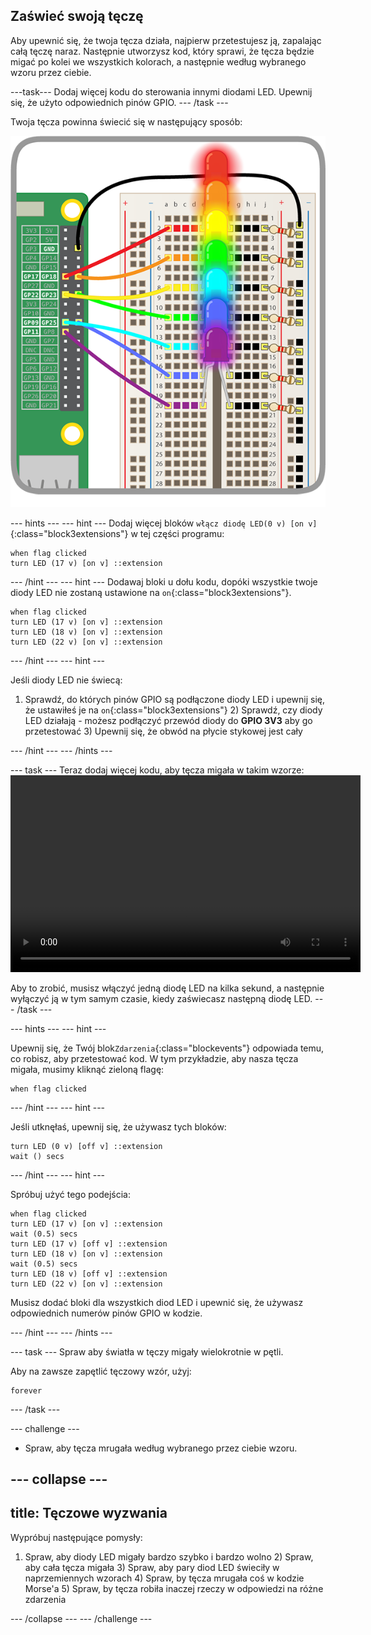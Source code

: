 ## Zaświeć swoją tęczę

Aby upewnić się, że twoja tęcza działa, najpierw przetestujesz ją, zapalając całą tęczę naraz. Następnie utworzysz kod, który sprawi, że tęcza będzie migać po kolei we wszystkich kolorach, a następnie według wybranego wzoru przez ciebie.

\---task\--- Dodaj więcej kodu do sterowania innymi diodami LED. Upewnij się, że użyto odpowiednich pinów GPIO. \--- /task \---

Twoja tęcza powinna świecić się w następujący sposób:

![Zapalona tęcza](images/rainbowlit.png)

\--- hints \--- \--- hint \--- Dodaj więcej bloków `włącz diodę LED(0 v) [on v]`{:class="block3extensions"} w tej części programu:

```blocks3
when flag clicked
turn LED (17 v) [on v] ::extension
```

\--- /hint \--- \--- hint \--- Dodawaj bloki u dołu kodu, dopóki wszystkie twoje diody LED nie zostaną ustawione na `on`{:class="block3extensions"}.

```blocks3
when flag clicked
turn LED (17 v) [on v] ::extension
turn LED (18 v) [on v] ::extension
turn LED (22 v) [on v] ::extension
```

\--- /hint \--- \--- hint \---

Jeśli diody LED nie świecą:

1) Sprawdź, do których pinów GPIO są podłączone diody LED i upewnij się, że ustawiłeś je na `on`{:class="block3extensions"} 2) Sprawdź, czy diody LED działają - możesz podłączyć przewód diody do **GPIO 3V3** aby go przetestować 3) Upewnij się, że obwód na płycie stykowej jest cały

\--- /hint \--- \--- /hints \---

\--- task \--- Teraz dodaj więcej kodu, aby tęcza migała w takim wzorze:<video width="560" height="315" controls> <source src="resources/Scratch-GPIO-Pathways-5.mp4" type="video/mp4"> Twoja przeglądarka nie obsługuje wideo, więc spróbuj FireFox lub Chrome. </video> 

Aby to zrobić, musisz włączyć jedną diodę LED na kilka sekund, a następnie wyłączyć ją w tym samym czasie, kiedy zaświecasz następną diodę LED. \--- /task \---

\--- hints \--- \--- hint \---

Upewnij się, że Twój blok`Zdarzenia`{:class="blockevents"} odpowiada temu, co robisz, aby przetestować kod. W tym przykładzie, aby nasza tęcza migała, musimy kliknąć zieloną flagę:

```blocks3
when flag clicked
```

\--- /hint \--- \--- hint \---

Jeśli utknęłaś, upewnij się, że używasz tych bloków:

```blocks3
turn LED (0 v) [off v] ::extension
wait () secs
```

\--- /hint \--- \--- hint \---

Spróbuj użyć tego podejścia:

```blocks3
when flag clicked
turn LED (17 v) [on v] ::extension
wait (0.5) secs
turn LED (17 v) [off v] ::extension
turn LED (18 v) [on v] ::extension
wait (0.5) secs
turn LED (18 v) [off v] ::extension
turn LED (22 v) [on v] ::extension
```

Musisz dodać bloki dla wszystkich diod LED i upewnić się, że używasz odpowiednich numerów pinów GPIO w kodzie.

\--- /hint \--- \--- /hints \---

\--- task \--- Spraw aby światła w tęczy migały wielokrotnie w pętli.

Aby na zawsze zapętlić tęczowy wzór, użyj:

```blocks3
forever
```

\--- /task \---

\--- challenge \---

+ Spraw, aby tęcza mrugała według wybranego przez ciebie wzoru.

## \--- collapse \---

## title: Tęczowe wyzwania

Wypróbuj następujące pomysły:

1) Spraw, aby diody LED migały bardzo szybko i bardzo wolno 2) Spraw, aby cała tęcza migała 3) Spraw, aby pary diod LED świeciły w naprzemiennych wzorach 4) Spraw, by tęcza mrugała coś w kodzie Morse'a 5) Spraw, by tęcza robiła inaczej rzeczy w odpowiedzi na różne zdarzenia

\--- /collapse \--- \--- /challenge \---